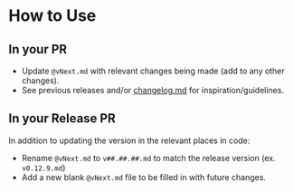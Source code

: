 # How to Use

## In your PR
- Update `@vNext.md` with relevant changes being made (add to any other changes).
- See previous releases and/or [changelog.md](https://changelog.md/) for inspiration/guidelines.

## In your Release PR
In addition to updating the version in the relevant places in code:
- Rename `@vNext.md` to `v##.##.##.md` to match the release version (ex. `v0.12.9.md`)
- Add a new blank `@vNext.md` file to be filled in with future changes.
